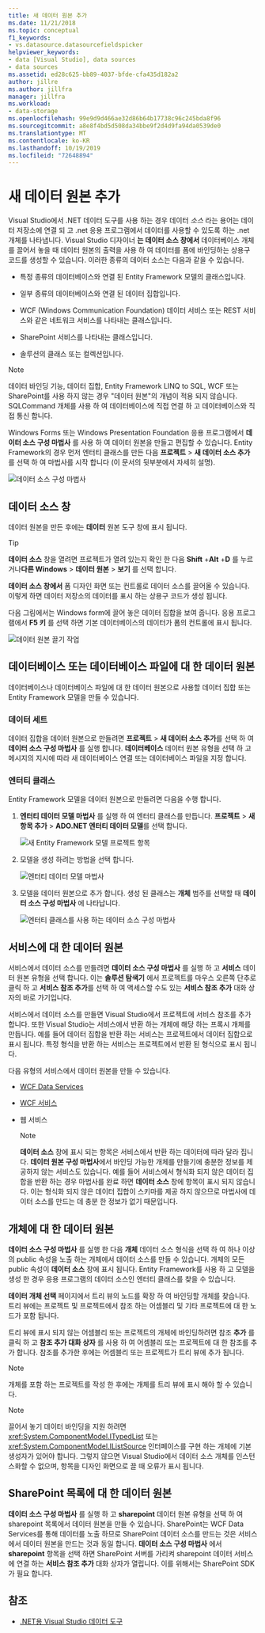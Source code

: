 ```yaml
---
title: 새 데이터 원본 추가
ms.date: 11/21/2018
ms.topic: conceptual
f1_keywords:
- vs.datasource.datasourcefieldspicker
helpviewer_keywords:
- data [Visual Studio], data sources
- data sources
ms.assetid: ed28c625-bb89-4037-bfde-cfa435d182a2
author: jillre
ms.author: jillfra
manager: jillfra
ms.workload:
- data-storage
ms.openlocfilehash: 99e9d9d466ae32d86b64b17738c96c245bda8f96
ms.sourcegitcommit: a8e8f4bd5d508da34bbe9f2d4d9fa94da0539de0
ms.translationtype: MT
ms.contentlocale: ko-KR
ms.lasthandoff: 10/19/2019
ms.locfileid: "72648894"
---
```

# <a name="add-new-data-sources"></a>새 데이터 원본 추가

Visual Studio에서 .NET 데이터 도구를 사용 하는 경우 데이터 *소스* 라는 용어는 데이터 저장소에 연결 되 고 .net 응용 프로그램에서 데이터를 사용할 수 있도록 하는 .net 개체를 나타냅니다. Visual Studio 디자이너 **는 데이터 소스 창에서** 데이터베이스 개체를 끌어서 놓을 때 데이터 원본의 출력을 사용 하 여 데이터를 폼에 바인딩하는 상용구 코드를 생성할 수 있습니다. 이러한 종류의 데이터 소스는 다음과 같을 수 있습니다.

- 특정 종류의 데이터베이스와 연결 된 Entity Framework 모델의 클래스입니다.

- 일부 종류의 데이터베이스와 연결 된 데이터 집합입니다.

- WCF (Windows Communication Foundation) 데이터 서비스 또는 REST 서비스와 같은 네트워크 서비스를 나타내는 클래스입니다.

- SharePoint 서비스를 나타내는 클래스입니다.

- 솔루션의 클래스 또는 컬렉션입니다.

> [!NOTE]
> 데이터 바인딩 기능, 데이터 집합, Entity Framework LINQ to SQL, WCF 또는 SharePoint를 사용 하지 않는 경우 "데이터 원본"의 개념이 적용 되지 않습니다. SQLCommand 개체를 사용 하 여 데이터베이스에 직접 연결 하 고 데이터베이스와 직접 통신 합니다.

Windows Forms 또는 Windows Presentation Foundation 응용 프로그램에서 **데이터 소스 구성 마법사** 를 사용 하 여 데이터 원본을 만들고 편집할 수 있습니다. Entity Framework의 경우 먼저 엔터티 클래스를 만든 다음 **프로젝트**  > **새 데이터 소스 추가** 를 선택 하 여 마법사를 시작 합니다 (이 문서의 뒷부분에서 자세히 설명).

![데이터 소스 구성 마법사](../data-tools/media/data-source-configuration-wizard.png)

## <a name="data-sources-window"></a>데이터 소스 창

데이터 원본을 만든 후에는 **데이터** 원본 도구 창에 표시 됩니다.

> [!TIP]
> **데이터 소스** 창을 열려면 프로젝트가 열려 있는지 확인 한 다음 **Shift** +**Alt** +**D** 를 누르거나**다른 Windows**  > **데이터 원본** >  **보기** 를 선택 합니다.

**데이터 소스 창에서** 폼 디자인 화면 또는 컨트롤로 데이터 소스를 끌어올 수 있습니다. 이렇게 하면 데이터 저장소의 데이터를 표시 하는 상용구 코드가 생성 됩니다.

다음 그림에서는 Windows form에 끌어 놓은 데이터 집합을 보여 줍니다. 응용 프로그램에서 **F5 키** 를 선택 하면 기본 데이터베이스의 데이터가 폼의 컨트롤에 표시 됩니다.

![데이터 원본 끌기 작업](../data-tools/media/raddata-data-source-drag-operation.png)

## <a name="data-source-for-a-database-or-a-database-file"></a>데이터베이스 또는 데이터베이스 파일에 대 한 데이터 원본

데이터베이스나 데이터베이스 파일에 대 한 데이터 원본으로 사용할 데이터 집합 또는 Entity Framework 모델을 만들 수 있습니다.

### <a name="dataset"></a>데이터 세트

데이터 집합을 데이터 원본으로 만들려면 **프로젝트**  > **새 데이터 소스 추가**를 선택 하 여 **데이터 소스 구성 마법사** 를 실행 합니다. **데이터베이스** 데이터 원본 유형을 선택 하 고 메시지의 지시에 따라 새 데이터베이스 연결 또는 데이터베이스 파일을 지정 합니다.

### <a name="entity-classes"></a>엔터티 클래스

Entity Framework 모델을 데이터 원본으로 만들려면 다음을 수행 합니다.

1. **엔터티 데이터 모델 마법사** 를 실행 하 여 엔터티 클래스를 만듭니다. **프로젝트**  > **새 항목 추가**  > **ADO.NET 엔터티 데이터 모델**를 선택 합니다.

   ![새 Entity Framework 모델 프로젝트 항목](../data-tools/media/raddata-new-entity-framework-model-project-item.png)

1. 모델을 생성 하려는 방법을 선택 합니다.

   ![엔터티 데이터 모델 마법사](../data-tools/media/raddata-entity-data-model-wizard.png)

1. 모델을 데이터 원본으로 추가 합니다. 생성 된 클래스는 **개체** 범주를 선택할 때 **데이터 소스 구성 마법사** 에 나타납니다.

   ![엔터티 클래스를 사용 하는 데이터 소스 구성 마법사](../data-tools/media/raddata-data-source-configuration-wizard-with-entity-classes.png)

## <a name="data-source-for-a-service"></a>서비스에 대 한 데이터 원본

서비스에서 데이터 소스를 만들려면 **데이터 소스 구성 마법사** 를 실행 하 고 **서비스** 데이터 원본 유형을 선택 합니다. 이는 **솔루션 탐색기** 에서 프로젝트를 마우스 오른쪽 단추로 클릭 하 고 **서비스 참조 추가**를 선택 하 여 액세스할 수도 있는 **서비스 참조 추가** 대화 상자의 바로 가기입니다.

서비스에서 데이터 소스를 만들면 Visual Studio에서 프로젝트에 서비스 참조를 추가 합니다. 또한 Visual Studio는 서비스에서 반환 하는 개체에 해당 하는 프록시 개체를 만듭니다. 예를 들어 데이터 집합을 반환 하는 서비스는 프로젝트에서 데이터 집합으로 표시 됩니다. 특정 형식을 반환 하는 서비스는 프로젝트에서 반환 된 형식으로 표시 됩니다.

다음 유형의 서비스에서 데이터 원본을 만들 수 있습니다.

- [WCF Data Services](/dotnet/framework/data/wcf/wcf-data-services-overview)

- [WCF 서비스](../data-tools/windows-communication-foundation-services-and-wcf-data-services-in-visual-studio.md)

- 웹 서비스

    > [!NOTE]
    > **데이터 소스** 창에 표시 되는 항목은 서비스에서 반환 하는 데이터에 따라 달라 집니다. **데이터 원본 구성 마법사**에서 바인딩 가능한 개체를 만들기에 충분한 정보를 제공하지 않는 서비스도 있습니다. 예를 들어 서비스에서 형식화 되지 않은 데이터 집합을 반환 하는 경우 마법사를 완료 하면 **데이터 소스** 창에 항목이 표시 되지 않습니다. 이는 형식화 되지 않은 데이터 집합이 스키마를 제공 하지 않으므로 마법사에 데이터 소스를 만드는 데 충분 한 정보가 없기 때문입니다.

## <a name="data-source-for-an-object"></a>개체에 대 한 데이터 원본

**데이터 소스 구성 마법사** 를 실행 한 다음 **개체** 데이터 소스 형식을 선택 하 여 하나 이상의 public 속성을 노출 하는 개체에서 데이터 소스를 만들 수 있습니다. 개체의 모든 public 속성이 **데이터 소스** 창에 표시 됩니다. Entity Framework를 사용 하 고 모델을 생성 한 경우 응용 프로그램의 데이터 소스인 엔터티 클래스를 찾을 수 있습니다.

**데이터 개체 선택** 페이지에서 트리 뷰의 노드를 확장 하 여 바인딩할 개체를 찾습니다. 트리 뷰에는 프로젝트 및 프로젝트에서 참조 하는 어셈블리 및 기타 프로젝트에 대 한 노드가 포함 됩니다.

트리 뷰에 표시 되지 않는 어셈블리 또는 프로젝트의 개체에 바인딩하려면 참조 **추가** 를 클릭 하 고 **참조 추가 대화 상자** 를 사용 하 여 어셈블리 또는 프로젝트에 대 한 참조를 추가 합니다. 참조를 추가한 후에는 어셈블리 또는 프로젝트가 트리 뷰에 추가 됩니다.

> [!NOTE]
> 개체를 포함 하는 프로젝트를 작성 한 후에는 개체를 트리 뷰에 표시 해야 할 수 있습니다.

> [!NOTE]
> 끌어서 놓기 데이터 바인딩을 지원 하려면 <xref:System.ComponentModel.ITypedList> 또는 <xref:System.ComponentModel.IListSource> 인터페이스를 구현 하는 개체에 기본 생성자가 있어야 합니다. 그렇지 않으면 Visual Studio에서 데이터 소스 개체를 인스턴스화할 수 없으며, 항목을 디자인 화면으로 끌 때 오류가 표시 됩니다.

## <a name="data-source-for-a-sharepoint-list"></a>SharePoint 목록에 대 한 데이터 원본

**데이터 소스 구성 마법사** 를 실행 하 고 **sharepoint** 데이터 원본 유형을 선택 하 여 sharepoint 목록에서 데이터 원본을 만들 수 있습니다. SharePoint는 WCF Data Services를 통해 데이터를 노출 하므로 SharePoint 데이터 소스를 만드는 것은 서비스에서 데이터 원본을 만드는 것과 동일 합니다. **데이터 소스 구성 마법사** 에서 **sharepoint** 항목을 선택 하면 SharePoint 서버를 가리켜 sharepoint 데이터 서비스에 연결 하는 **서비스 참조 추가** 대화 상자가 열립니다. 이를 위해서는 SharePoint SDK가 필요 합니다.

## <a name="see-also"></a>참조

- [.NET용 Visual Studio 데이터 도구](../data-tools/visual-studio-data-tools-for-dotnet.md)
